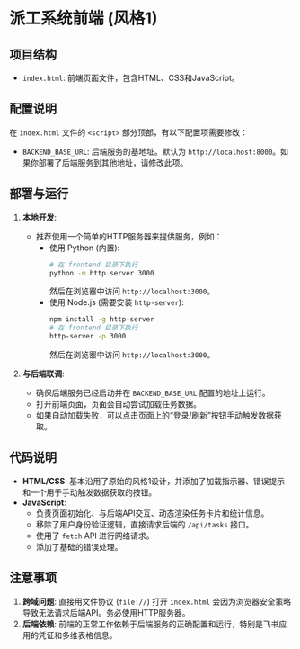 # 派工系统前端 (风格1)

## 项目结构

- `index.html`: 前端页面文件，包含HTML、CSS和JavaScript。

## 配置说明

在 `index.html` 文件的 `<script>` 部分顶部，有以下配置项需要修改：

- `BACKEND_BASE_URL`: 后端服务的基地址。默认为 `http://localhost:8000`。如果你部署了后端服务到其他地址，请修改此项。

## 部署与运行

1.  **本地开发**:
    -   推荐使用一个简单的HTTP服务器来提供服务，例如：
        -   使用 Python (内置):
            ```bash
            # 在 frontend 目录下执行
            python -m http.server 3000
            ```
            然后在浏览器中访问 `http://localhost:3000`。
        -   使用 Node.js (需要安装 `http-server`):
            ```bash
            npm install -g http-server
            # 在 frontend 目录下执行
            http-server -p 3000
            ```
            然后在浏览器中访问 `http://localhost:3000`。

2.  **与后端联调**:
    -   确保后端服务已经启动并在 `BACKEND_BASE_URL` 配置的地址上运行。
    -   打开前端页面，页面会自动尝试加载任务数据。
    -   如果自动加载失败，可以点击页面上的“登录/刷新”按钮手动触发数据获取。

## 代码说明

-   **HTML/CSS**: 基本沿用了原始的风格1设计，并添加了加载指示器、错误提示和一个用于手动触发数据获取的按钮。
-   **JavaScript**:
    -   负责页面初始化、与后端API交互、动态渲染任务卡片和统计信息。
    -   移除了用户身份验证逻辑，直接请求后端的 `/api/tasks` 接口。
    -   使用了 `fetch` API 进行网络请求。
    -   添加了基础的错误处理。

## 注意事项

1.  **跨域问题**: 直接用文件协议 (`file://`) 打开 `index.html` 会因为浏览器安全策略导致无法请求后端API。务必使用HTTP服务器。
2.  **后端依赖**: 前端的正常工作依赖于后端服务的正确配置和运行，特别是飞书应用的凭证和多维表格信息。
